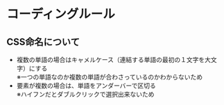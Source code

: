 # コーディングルール

## CSS命名について

- 複数の単語の場合はキャメルケース（連結する単語の最初の１文字を大文字）にする  
※一つの単語なのか複数の単語が合わさっているのかわからないため
- 要素が複数の場合は、単語をアンダーバーで区切る  
※ハイフンだとダブルクリックで選択出来ないため
